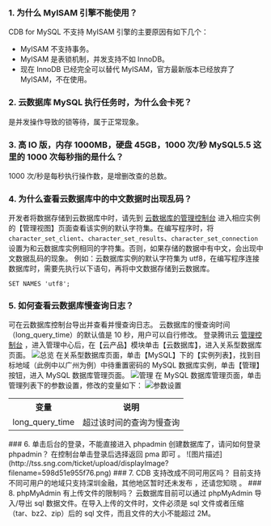 ### 1. 为什么 MyISAM 引擎不能使用？
CDB for MySQL 不支持 MyISAM 引擎的主要原因有如下几个：
- MyISAM 不支持事务。
- MyISAM 是表锁机制，并发支持不如 InnoDB。
- 现在 InnoDB 已经完全可以替代 MyISAM，官方最新版本已经放弃了 MyISAM，不在使用。

### 2. 云数据库 MySQL 执行任务时，为什么会卡死？
是并发操作导致的锁等待，属于正常现象。

### 3. 高 IO 版，内存 1000MB，硬盘 45GB，1000 次/秒 MySQL5.5 这里的 1000 次每秒指的是什么？
1000 次/秒是每秒执行操作数，是增删改查的总数。 

### 4. 为什么查看云数据库中的中文数据时出现乱码？
开发者将数据存储到云数据库中时，请先到 [云数据库的管理控制台](https://console.qcloud.com/cdb) 进入相应实例的【管理视图】页面查看该实例的默认字符集。在编写程序时，将 `character_set_client`、`character_set_results`、`character_set_connection` 设置为和云数据库实例相同的字符集。否则，如果存储的数据中有中文，会出现中文数据乱码的现象。
例如：云数据库实例的默认字符集为 utf8，在编写程序连接数据库时，需要先执行以下语句，再将中文数据存储到云数据库。
```
SET NAMES 'utf8';
```
### 5. 如何查看云数据库慢查询日志？
可在云数据库控制台导出并查看并慢查询日志。
云数据库的慢查询时间（long\_query\_time）的默认值是 10 秒，用户可以自行修改。
登录腾讯云 [管理控制台](https://console.qcloud.com/) ，进入管理中心后，在【云产品】模块单击【云数据库】，进入关系型数据库页面。
![总览](//mc.qcloudimg.com/static/img/d274cc926a10f2b4741d114264f927d5/image.png)
在关系型数据库页面，单击【MySQL】下的【实例列表】，找到目标地域（此例中以广州为例）中待重置密码的 MySQL 数据库实例，单击【管理】按钮，进入 MySQL 数据库管理页面。
![管理](//mc.qcloudimg.com/static/img/8216d33e2c5063b13c92e6010a7219d9/image.png)
在 MySQL 数据库管理页面，单击管理列表下的参数设置，修改的变量如下：
![参数设置](//mc.qcloudimg.com/static/img/a9836f3b39acfdf0f200df22e612d2bd/image.png)
<table>
<tbody><tr>
<th>  变量
</th><th>  说明
</th></tr>
<tr>
<td> long_query_time
</td><td> 超过该时间的查询为慢查询
</td></tr>
</tr></tbody></table>
### 6. 单击后台的登录，不能直接进入 phpadmin 创建数据库了，请问如何登录 phpadmin？
在控制台单击登录后选择返回 pma 即可 。
![图片描述](http://tss.sng.com/ticket/upload/displayImage?filename=598d51e955f76.png)
### 7. CDB 支持改成不同可用区吗？
目前支持不同可用户的地域只支持深圳金融，其他地区暂时还未发布 ，还请您知晓 。
### 8. phpMyAdmin 有上传文件的限制吗？
云数据库目前可以通过 phpMyAdmin 导入/导出 sql 数据文件。在导入上传的文件时，文件必须是 sql 文件或者压缩（tar、bz2、zip）后的 sql 文件，而且文件的大小不能超过 2M。